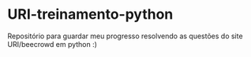# URI-treinamento-python
Repositório para guardar meu progresso resolvendo as questões do site URI/beecrowd em python :)
